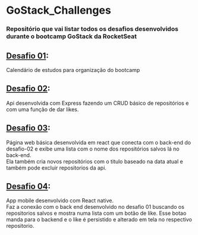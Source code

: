 # GoStack_Challenges

### Repositório que vai listar todos os desafios desenvolvidos durante o bootcamp GoStack da RocketSeat

## [Desafio 01](https://github.com/lucaspbz/GoStack_Challenges/tree/master/Challenge%2001):

Calendário de estudos para organização do bootcamp <br>

## [Desafio 02](https://github.com/lucaspbz/GoStack_Challenges/tree/master/Challenge%2002):

Api desenvolvida com Express fazendo um CRUD básico de repositórios e com uma função de dar likes. <br>

## [Desafio 03](https://github.com/lucaspbz/GoStack_Challenges/tree/master/Challenge%2003):

Página web básica desenvolvida em react que conecta com o back-end do desafio-02 e exibe uma lista com o nome dos repositórios salvos lá no back-end.<br>
Ela também cria novos repositórios com o titulo baseado na data atual e também pode excluir repositorios da api.

## [Desafio 04](https://github.com/lucaspbz/GoStack_Challenges/tree/master/Challenge%2004):

App mobile desenvolvido com React native. <br>
Faz a conexão com o back end desenvolvido no desafio 01 buscando os repositorios salvos e mostra numa lista com um botão de like. Esse botao manda para o backend e o like é persistido e alterado em tela no respectivo repositorio.

